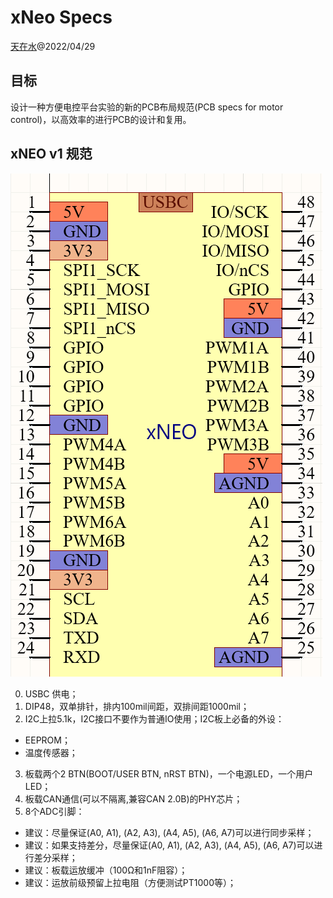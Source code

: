# xNeo Specs

[天在水](heguolin@mail.iee.ac.cn)@2022/04/29

## 目标

设计一种方便电控平台实验的新的PCB布局规范(PCB specs for motor control)，以高效率的进行PCB的设计和复用。

## xNEO v1 规范

![xNEO v1](./images/xNEO_V1.png)

0. USBC 供电；
1. DIP48，双单排针，排内100mil间距，双排间距1000mil；
2. I2C上拉5.1k，I2C接口不要作为普通IO使用；I2C板上必备的外设：
  - EEPROM；
  - 温度传感器；
3. 板载两个2 BTN(BOOT/USER BTN, nRST BTN)，一个电源LED，一个用户LED；
4. 板载CAN通信(可以不隔离,兼容CAN 2.0B)的PHY芯片；
5. 8个ADC引脚：
  - 建议：尽量保证(A0, A1), (A2, A3), (A4, A5), (A6, A7)可以进行同步采样；
  - 建议：如果支持差分，尽量保证(A0, A1), (A2, A3), (A4, A5), (A6, A7)可以进行差分采样；
  - 建议：板载运放缓冲（100Ω和1nF阻容）；
  - 建议：运放前级预留上拉电阻（方便测试PT1000等）；

